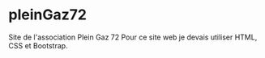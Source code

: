 # pleinGaz72

Site de l'association Plein Gaz 72
Pour ce site web je devais utiliser HTML, CSS et Bootstrap.
